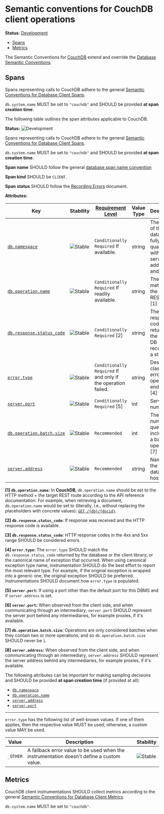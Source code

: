 <!--- Hugo front matter used to generate the website version of this page:
linkTitle: CouchDB
--->

# Semantic conventions for CouchDB client operations

**Status**: [Development][DocumentStatus]

<!-- toc -->

- [Spans](#spans)
- [Metrics](#metrics)

<!-- tocstop -->

The Semantic Conventions for [CouchDB](https://couchdb.apache.org/) extend and override the [Database Semantic Conventions](README.md).

## Spans

Spans representing calls to CouchDB adhere to the general [Semantic Conventions for Database Client Spans](database-spans.md).

`db.system.name` MUST be set to `"couchdb"` and SHOULD be provided **at span creation time**.

The following table outlines the span attributes applicable to CouchDB.

<!-- semconv span.db.couchdb.client -->
<!-- NOTE: THIS TEXT IS AUTOGENERATED. DO NOT EDIT BY HAND. -->
<!-- see templates/registry/markdown/snippet.md.j2 -->
<!-- prettier-ignore-start -->
<!-- markdownlint-capture -->
<!-- markdownlint-disable -->

**Status:** ![Development](https://img.shields.io/badge/-development-blue)

Spans representing calls to CouchDB adhere to the general [Semantic Conventions for Database Client Spans](/docs/database/database-spans.md).

`db.system.name` MUST be set to `"couchdb"` and SHOULD be provided **at span creation time**.

**Span name** SHOULD follow the general [database span name convention](/docs/database/database-spans.md#name)

**Span kind** SHOULD be `CLIENT`.

**Span status** SHOULD follow the [Recording Errors](/docs/general/recording-errors.md) document.

**Attributes:**

| Key | Stability | [Requirement Level](https://opentelemetry.io/docs/specs/semconv/general/attribute-requirement-level/) | Value Type | Description | Example Values |
|---|---|---|---|---|---|
| [`db.namespace`](/docs/registry/attributes/db.md) | ![Stable](https://img.shields.io/badge/-stable-lightgreen) | `Conditionally Required` If available. | string | The name of the database, fully qualified within the server address and port. | `customers`; `test.users` |
| [`db.operation.name`](/docs/registry/attributes/db.md) | ![Stable](https://img.shields.io/badge/-stable-lightgreen) | `Conditionally Required` If readily available. | string | The HTTP method + the target REST route. [1] | `GET /{db}/{docid}` |
| [`db.response.status_code`](/docs/registry/attributes/db.md) | ![Stable](https://img.shields.io/badge/-stable-lightgreen) | `Conditionally Required` [2] | string | The HTTP response code returned by the Couch DB recorded as a string. [3] | `200`; `201`; `429` |
| [`error.type`](/docs/registry/attributes/error.md) | ![Stable](https://img.shields.io/badge/-stable-lightgreen) | `Conditionally Required` If and only if the operation failed. | string | Describes a class of error the operation ended with. [4] | `timeout`; `java.net.UnknownHostException`; `server_certificate_invalid`; `500` |
| [`server.port`](/docs/registry/attributes/server.md) | ![Stable](https://img.shields.io/badge/-stable-lightgreen) | `Conditionally Required` [5] | int | Server port number. [6] | `80`; `8080`; `443` |
| [`db.operation.batch.size`](/docs/registry/attributes/db.md) | ![Stable](https://img.shields.io/badge/-stable-lightgreen) | `Recommended` | int | The number of queries included in a batch operation. [7] | `2`; `3`; `4` |
| [`server.address`](/docs/registry/attributes/server.md) | ![Stable](https://img.shields.io/badge/-stable-lightgreen) | `Recommended` | string | Name of the database host. [8] | `example.com`; `10.1.2.80`; `/tmp/my.sock` |

**[1] `db.operation.name`:** In **CouchDB**, `db.operation.name` should be set to the HTTP method + the target REST route according to the API reference documentation. For example, when retrieving a document, `db.operation.name` would be set to (literally, i.e., without replacing the placeholders with concrete values): [`GET /{db}/{docid}`](https://docs.couchdb.org/en/stable/api/document/common.html#get--db-docid).

**[2] `db.response.status_code`:** If response was received and the HTTP response code is available.

**[3] `db.response.status_code`:** HTTP response codes in the 4xx and 5xx range SHOULD be considered errors.

**[4] `error.type`:** The `error.type` SHOULD match the `db.response.status_code` returned by the database or the client library, or the canonical name of exception that occurred.
When using canonical exception type name, instrumentation SHOULD do the best effort to report the most relevant type. For example, if the original exception is wrapped into a generic one, the original exception SHOULD be preferred.
Instrumentations SHOULD document how `error.type` is populated.

**[5] `server.port`:** If using a port other than the default port for this DBMS and if `server.address` is set.

**[6] `server.port`:** When observed from the client side, and when communicating through an intermediary, `server.port` SHOULD represent the server port behind any intermediaries, for example proxies, if it's available.

**[7] `db.operation.batch.size`:** Operations are only considered batches when they contain two or more operations, and so `db.operation.batch.size` SHOULD never be `1`.

**[8] `server.address`:** When observed from the client side, and when communicating through an intermediary, `server.address` SHOULD represent the server address behind any intermediaries, for example proxies, if it's available.

The following attributes can be important for making sampling decisions
and SHOULD be provided **at span creation time** (if provided at all):

* [`db.namespace`](/docs/registry/attributes/db.md)
* [`db.operation.name`](/docs/registry/attributes/db.md)
* [`server.address`](/docs/registry/attributes/server.md)
* [`server.port`](/docs/registry/attributes/server.md)

---

`error.type` has the following list of well-known values. If one of them applies, then the respective value MUST be used; otherwise, a custom value MAY be used.

| Value  | Description | Stability |
|---|---|---|
| `_OTHER` | A fallback error value to be used when the instrumentation doesn't define a custom value. | ![Stable](https://img.shields.io/badge/-stable-lightgreen) |

<!-- markdownlint-restore -->
<!-- prettier-ignore-end -->
<!-- END AUTOGENERATED TEXT -->
<!-- endsemconv -->

## Metrics

CouchDB client instrumentations SHOULD collect metrics according to the general
[Semantic Conventions for Database Client Metrics](database-metrics.md).

`db.system.name` MUST be set to `"couchdb"`.

[DocumentStatus]: https://opentelemetry.io/docs/specs/otel/document-status
